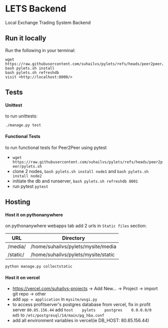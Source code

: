 # LETS Backend

Local Exchange Trading System Backend

## Run it locally

Run the following in your terminal:
```
wget https://raw.githubusercontent.com/suhailvs/pylets/refs/heads/peer2peer/pylets.sh
bash pylets.sh install
bash pylets.sh refreshdb
visit <http://localhost:8000/>
```

## Tests

#### Unittest

to run unittests:
```
./manage.py test
```

#### Functional Tests 

to run functional tests for Peer2Peer using pytest
+ `wget https://raw.githubusercontent.com/suhailvs/pylets/refs/heads/peer2peer/pylets.sh`
+ clone 2 nodes, `bash pylets.sh install node1` and `bash pylets.sh install node2`
+ initiate the db and runserver, `bash pylets.sh refreshdb 8001`
+ run pytest `pytest`

## Hosting

#### Host it on pythonanywhere

on pythonanywhere webapps tab add 2 urls in `Static files` section:

URL | Directory
--- | ---
/media/ | /home/suhailvs/pylets/mysite/media 	 
/static/ | /home/suhailvs/pylets/mysite/static 	 

```
python manage.py collectstatic
```

#### Host it on vercel

* https://vercel.com/suhailvs-projects -> Add New... -> Project -> import git repo -> other
* add `app = application` in `mysite/wsgi.py`
* to access profitserver's postgres database from vercel, 
    fix in profit server `80.85.156.44` add `host    pylets    postgres    0.0.0.0/0   md5` to `/etc/postgresql/14/main/pg_hba.conf`
* add all environment variables in vercel(ie DB_HOST: 80.85.156.44)
